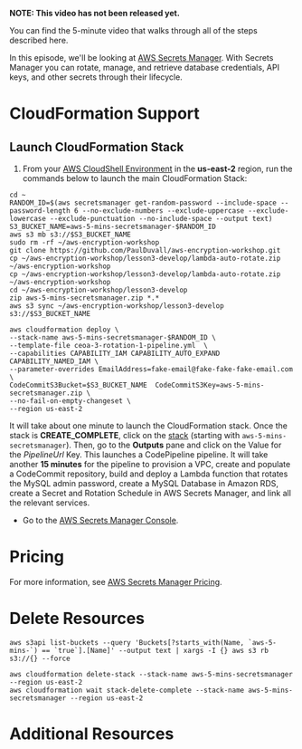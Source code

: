 **NOTE: This video has not been released yet.**

You can find the 5-minute video that walks through all of the steps described here. 

In this episode, we'll be looking at [AWS Secrets Manager](https://aws.amazon.com/secrets-manager/). With Secrets Manager you can rotate, manage, and retrieve database credentials, API keys, and other secrets through their lifecycle.

# CloudFormation Support

## Launch CloudFormation Stack
1. From your [AWS CloudShell Environment](https://us-east-2.console.aws.amazon.com/cloudshell/home?region=us-east-2#) in the **us-east-2** region, run the commands below to launch the main CloudFormation Stack:

```
cd ~
RANDOM_ID=$(aws secretsmanager get-random-password --include-space --password-length 6 --no-exclude-numbers --exclude-uppercase --exclude-lowercase --exclude-punctuation --no-include-space --output text)
S3_BUCKET_NAME=aws-5-mins-secretsmanager-$RANDOM_ID
aws s3 mb s3://$S3_BUCKET_NAME
sudo rm -rf ~/aws-encryption-workshop
git clone https://github.com/PaulDuvall/aws-encryption-workshop.git
cp ~/aws-encryption-workshop/lesson3-develop/lambda-auto-rotate.zip ~/aws-encryption-workshop
cp ~/aws-encryption-workshop/lesson3-develop/lambda-auto-rotate.zip ~/aws-encryption-workshop
cd ~/aws-encryption-workshop/lesson3-develop
zip aws-5-mins-secretsmanager.zip *.*
aws s3 sync ~/aws-encryption-workshop/lesson3-develop s3://$S3_BUCKET_NAME

aws cloudformation deploy \
--stack-name aws-5-mins-secretsmanager-$RANDOM_ID \
--template-file ceoa-3-rotation-1-pipeline.yml  \
--capabilities CAPABILITY_IAM CAPABILITY_AUTO_EXPAND CAPABILITY_NAMED_IAM \
--parameter-overrides EmailAddress=fake-email@fake-fake-fake-email.com \
CodeCommitS3Bucket=$S3_BUCKET_NAME  CodeCommitS3Key=aws-5-mins-secretsmanager.zip \
--no-fail-on-empty-changeset \
--region us-east-2
```

It will take about one minute to launch the CloudFormation stack. Once the stack is **CREATE_COMPLETE**, click on the [stack](https://us-east-2.console.aws.amazon.com/cloudformation/home?region=us-east-2#/stacks/) (starting with `aws-5-mins-secretsmanager`). Then, go to the **Outputs** pane and click on the Value for the *PipelineUrl* Key. This launches a CodePipeline pipeline. It will take another **15 minutes** for the pipeline to provision a VPC, create and populate a CodeCommit repository, build and deploy a Lambda function that rotates the MySQL admin password, create a MySQL Database in Amazon RDS, create a Secret and Rotation Schedule in AWS Secrets Manager, and link all the relevant services.

* Go to the [AWS Secrets Manager Console](https://us-east-2.console.aws.amazon.com/secretsmanager/home?region=us-east-2#!/listSecrets). 

# Pricing
For more information, see [AWS Secrets Manager Pricing](https://aws.amazon.com/secrets-manager/pricing/).

# Delete Resources

```
aws s3api list-buckets --query 'Buckets[?starts_with(Name, `aws-5-mins-`) == `true`].[Name]' --output text | xargs -I {} aws s3 rb s3://{} --force

aws cloudformation delete-stack --stack-name aws-5-mins-secretsmanager --region us-east-2
aws cloudformation wait stack-delete-complete --stack-name aws-5-mins-secretsmanager --region us-east-2

```

# Additional Resources

